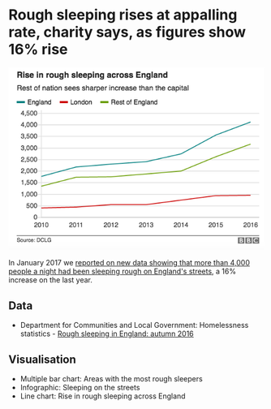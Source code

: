 # Rough sleeping rises at appalling rate, charity says, as figures show 16% rise

![](https://raw.githubusercontent.com/BBC-Data-Unit/rough-sleeping/master/LINE%20CHART%20Rise%20in%20rough%20sleeping%20across%20England.png)

In January 2017 we [reported on new data showing that more than 4,000 people a night had been sleeping rough on England's streets](http://www.bbc.co.uk/news/uk-england-38719087), a 16% increase on the last year.

## Data

* Department for Communities and Local Government: Homelessness statistics - [Rough sleeping in England: autumn 2016](https://www.gov.uk/government/statistics/rough-sleeping-in-england-autumn-2016)

## Visualisation

* Multiple bar chart: Areas with the most rough sleepers
* Infographic: Sleeping on the streets
* Line chart: Rise in rough sleeping across England

